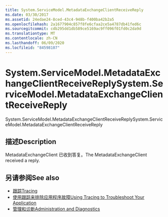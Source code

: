 ```yaml
---
title: System.ServiceModel.MetadataExchangeClientReceiveReply
ms.date: 03/30/2017
ms.assetid: 24edae24-8ced-43c4-948b-f400ba42b2a5
ms.openlocfilehash: 2a1677904c857f8fe6cfaa2ce5a4787db41fed6c
ms.sourcegitcommit: cdb295dd1db589ce5169ac9ff096f01fd0c2da9d
ms.translationtype: MT
ms.contentlocale: zh-CN
ms.lasthandoff: 06/09/2020
ms.locfileid: "84598107"
---
```

# <a name="systemservicemodelmetadataexchangeclientreceivereply"></a><span data-ttu-id="7eaa6-102">System.ServiceModel.MetadataExchangeClientReceiveReply</span><span class="sxs-lookup"><span data-stu-id="7eaa6-102">System.ServiceModel.MetadataExchangeClientReceiveReply</span></span>
<span data-ttu-id="7eaa6-103">System.ServiceModel.MetadataExchangeClientReceiveReply</span><span class="sxs-lookup"><span data-stu-id="7eaa6-103">System.ServiceModel.MetadataExchangeClientReceiveReply</span></span>  
  
## <a name="description"></a><span data-ttu-id="7eaa6-104">描述</span><span class="sxs-lookup"><span data-stu-id="7eaa6-104">Description</span></span>  
 <span data-ttu-id="7eaa6-105">MetadataExchangeClient 已收到答复。</span><span class="sxs-lookup"><span data-stu-id="7eaa6-105">The MetadataExchangeClient received a reply.</span></span>  
  
## <a name="see-also"></a><span data-ttu-id="7eaa6-106">另请参阅</span><span class="sxs-lookup"><span data-stu-id="7eaa6-106">See also</span></span>

- [<span data-ttu-id="7eaa6-107">跟踪</span><span class="sxs-lookup"><span data-stu-id="7eaa6-107">Tracing</span></span>](index.md)
- [<span data-ttu-id="7eaa6-108">使用跟踪来排除应用程序故障</span><span class="sxs-lookup"><span data-stu-id="7eaa6-108">Using Tracing to Troubleshoot Your Application</span></span>](using-tracing-to-troubleshoot-your-application.md)
- [<span data-ttu-id="7eaa6-109">管理和诊断</span><span class="sxs-lookup"><span data-stu-id="7eaa6-109">Administration and Diagnostics</span></span>](../index.md)
